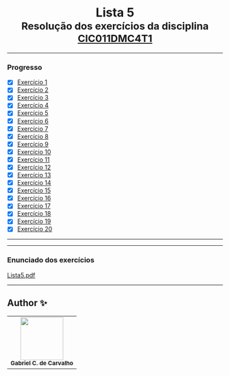 <div align="center">
	<h1>Lista 5
		<br/>
			<sub>Resolução dos exercícios da disciplina
        <a href="https://www.fct.unesp.br/#!/graduacao/ciencia-da-computacao/">CIC011DMC4T1</a>
      </sub>
	</h1>
</div>

---
### Progresso

* [x] [Exercício 1](https://github.com/Gabriel-Ciriaco/Listas-ATP-II/blob/main/Lista%205/lista5_ex01.c)
* [x] [Exercício 2](https://github.com/Gabriel-Ciriaco/Listas-ATP-II/blob/main/Lista%205/lista5_ex02.c)
* [x] [Exercício 3](https://github.com/Gabriel-Ciriaco/Listas-ATP-II/blob/main/Lista%205/lista5_ex03.c)
* [x] [Exercício 4](https://github.com/Gabriel-Ciriaco/Listas-ATP-II/blob/main/Lista%205/lista5_ex04.c)
* [x] [Exercício 5](https://github.com/Gabriel-Ciriaco/Listas-ATP-II/blob/main/Lista%205/lista5_ex05.c)
* [x] [Exercício 6](https://github.com/Gabriel-Ciriaco/Listas-ATP-II/blob/main/Lista%205/lista5_ex06.c)
* [x] [Exercício 7](https://github.com/Gabriel-Ciriaco/Listas-ATP-II/blob/main/Lista%205/lista5_ex07.c)
* [x] [Exercício 8](https://github.com/Gabriel-Ciriaco/Listas-ATP-II/blob/main/Lista%205/lista5_ex08.c)
* [x] [Exercício 9](https://github.com/Gabriel-Ciriaco/Listas-ATP-II/blob/main/Lista%205/lista5_ex09.c)
* [x] [Exercício 10](https://github.com/Gabriel-Ciriaco/Listas-ATP-II/blob/main/Lista%205/lista5_ex10.c)
* [x] [Exercício 11](https://github.com/Gabriel-Ciriaco/Listas-ATP-II/blob/main/Lista%205/lista5_ex11.c)
* [x] [Exercício 12](https://github.com/Gabriel-Ciriaco/Listas-ATP-II/blob/main/Lista%205/lista5_ex12.c)
* [x] [Exercício 13](https://github.com/Gabriel-Ciriaco/Listas-ATP-II/blob/main/Lista%205/lista5_ex13.c)
* [x] [Exercício 14](https://github.com/Gabriel-Ciriaco/Listas-ATP-II/blob/main/Lista%205/lista5_ex14.c)
* [x] [Exercício 15](https://github.com/Gabriel-Ciriaco/Listas-ATP-II/blob/main/Lista%205/lista5_ex15.c)
* [x] [Exercício 16](https://github.com/Gabriel-Ciriaco/Listas-ATP-II/blob/main/Lista%205/lista5_ex16.c)
* [x] [Exercício 17](https://github.com/Gabriel-Ciriaco/Listas-ATP-II/blob/main/Lista%205/lista5_ex17.c)
* [x] [Exercício 18](https://github.com/Gabriel-Ciriaco/Listas-ATP-II/blob/main/Lista%205/lista5_ex18.c)
* [x] [Exercício 19](https://github.com/Gabriel-Ciriaco/Listas-ATP-II/blob/main/Lista%205/lista5_ex19.c)
* [x] [Exercício 20](https://github.com/Gabriel-Ciriaco/Listas-ATP-II/blob/main/Lista%205/lista5_ex20.c)
---

---
### Enunciado dos exercícios

[Lista5.pdf](https://github.com/Gabriel-Ciriaco/Listas-ATP-II/blob/main/Lista%205/Lista%205.pdf)

---

## Author ✨

<table>
	<tr>
		<td align="center">
			<a href="https://github.com/Gabriel-Ciriaco">
				<img src="https://avatars.githubusercontent.com/u/66225865" width="100px;" alt=""/>
				<br>
				<sub>
					<b>Gabriel C. de Carvalho</b>
				</sub>
		</td>
	</tr>
</table>
